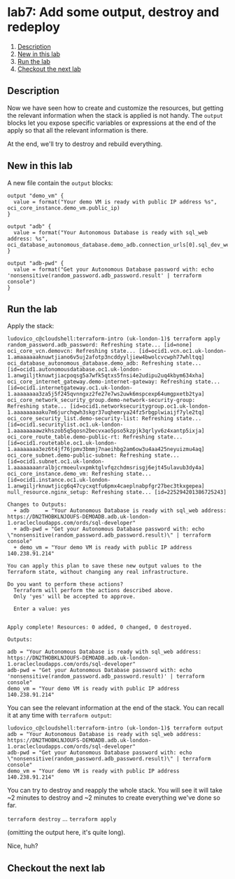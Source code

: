 # lab7: Add some output, destroy and redeploy
1. [Description](#description)
2. [New in this lab](#new)
3. [Run the lab](#run)
4. [Checkout the next lab](#next)

## Description <a name="description"></a>
Now we have seen how to create and customize the resources, but getting the relevant information when the stack is applied is not handy.
The `output` blocks let you expose specific variables or expressions at the end of the apply so that all the relevant information is there.

At the end, we'll try to destroy and rebuild everything.

## New in this lab <a name="new"></a>
A new file contain the `output` blocks:
```
output "demo_vm" {
  value = format("Your demo VM is ready with public IP address %s", oci_core_instance.demo_vm.public_ip)
}

output "adb" {
  value = format("Your Autonomous Database is ready with sql_web address: %s", oci_database_autonomous_database.demo_adb.connection_urls[0].sql_dev_web_url)
}

output "adb-pwd" {
  value = format("Get your Autonomous Database password with: echo 'nonsensitive(random_password.adb_password.result' | terraform console")
}
```

## Run the lab <a name="run"></a>
Apply the stack:
```
ludovico_c@cloudshell:terraform-intro (uk-london-1)$ terraform apply
random_password.adb_password: Refreshing state... [id=none]
oci_core_vcn.demovcn: Refreshing state... [id=ocid1.vcn.oc1.uk-london-1.amaaaaaaknuwtjiano6v5uj2afotp3ncddyyljiew4bwolcvcwph77whltqq]
oci_database_autonomous_database.demo_adb: Refreshing state... [id=ocid1.autonomousdatabase.oc1.uk-london-1.anwgiljtknuwtjiacpoqsg5a7wfk5qtxs5fnsi4e2udipu2uq4kbym634xha]
oci_core_internet_gateway.demo-internet-gateway: Refreshing state... [id=ocid1.internetgateway.oc1.uk-london-1.aaaaaaaa3za5j5f245qvnngxz2fe27e7ws2uwk6mspcexp64umgpxetb2tya]
oci_core_network_security_group.demo-network-security-group: Refreshing state... [id=ocid1.networksecuritygroup.oc1.uk-london-1.aaaaaaaaaku7m6jurchqwh3skgr37uqhemrya24fz5rbgplwiaijf7yle2tq]
oci_core_security_list.demo-security-list: Refreshing state... [id=ocid1.securitylist.oc1.uk-london-1.aaaaaaaawzkhszob5q5qosn2becvxao5pso5kzpjk3qrlyv6z4xantp5ixja]
oci_core_route_table.demo-public-rt: Refreshing state... [id=ocid1.routetable.oc1.uk-london-1.aaaaaaaa3ez6t4jf76jpmv3bmmj7naeihbg2am6ow3u4aa425neyuizmu4aq]
oci_core_subnet.demo-public-subnet: Refreshing state... [id=ocid1.subnet.oc1.uk-london-1.aaaaaaaanralbjcrmoeulvxpmktglvfqzchdmsrisgj6ejt45ulavub3dy4a]
oci_core_instance.demo_vm: Refreshing state... [id=ocid1.instance.oc1.uk-london-1.anwgiljrknuwtjicg6q47cycxqtfu6pmx4caeplnabpfgr27bec3tkxgepea]
null_resource.nginx_setup: Refreshing state... [id=225294201386725243]

Changes to Outputs:
  + adb     = "Your Autonomous Database is ready with sql_web address: https://DN2THOBKLNJOUFS-DEMOADB.adb.uk-london-1.oraclecloudapps.com/ords/sql-developer"
  + adb-pwd = "Get your Autonomous Database password with: echo \"nonsensitive(random_password.adb_password.result)\" | terraform console"
  + demo_vm = "Your demo VM is ready with public IP address 140.238.91.214"

You can apply this plan to save these new output values to the Terraform state, without changing any real infrastructure.

Do you want to perform these actions?
  Terraform will perform the actions described above.
  Only 'yes' will be accepted to approve.

  Enter a value: yes


Apply complete! Resources: 0 added, 0 changed, 0 destroyed.

Outputs:

adb = "Your Autonomous Database is ready with sql_web address: https://DN2THOBKLNJOUFS-DEMOADB.adb.uk-london-1.oraclecloudapps.com/ords/sql-developer"
adb-pwd = "Get your Autonomous Database password with: echo 'nonsensitive(random_password.adb_password.result)' | terraform console"
demo_vm = "Your demo VM is ready with public IP address 140.238.91.214"
```

You can see the relevant information at the end of the stack. You can recall it at any time with `terraform output`:
```
ludovico_c@cloudshell:terraform-intro (uk-london-1)$ terraform output
adb = "Your Autonomous Database is ready with sql_web address: https://DN2THOBKLNJOUFS-DEMOADB.adb.uk-london-1.oraclecloudapps.com/ords/sql-developer"
adb-pwd = "Get your Autonomous Database password with: echo \"nonsensitive(random_password.adb_password.result)\" | terraform console"
demo_vm = "Your demo VM is ready with public IP address 140.238.91.214"
```

You can try to destroy and reapply the whole stack. You will see it will take ~2 minutes to destroy and ~2 minutes to create everything we've done so far.

`terraform destroy`
...
`terraform apply`

(omitting the output here, it's quite long).

Nice, huh?

## Checkout the next lab <a name="next"></a>
